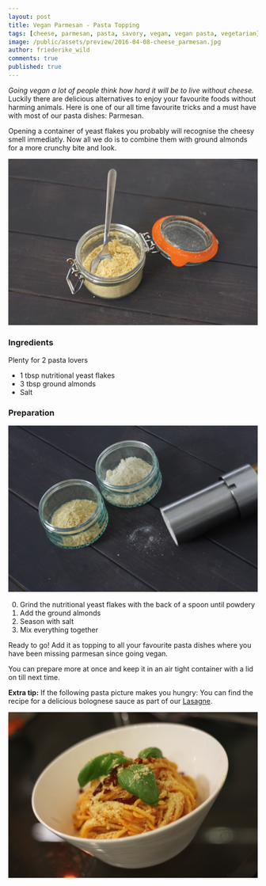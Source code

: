 ```yaml
---
layout: post
title: Vegan Parmesan - Pasta Topping  
tags: [cheese, parmesan, pasta, savory, vegan, vegan pasta, vegetarian]
image: /public/assets/preview/2016-04-08-cheese_parmesan.jpg
author: friederike_wild
comments: true
published: true
---
```



*Going vegan a lot of people think how hard it will be to live without cheese.* Luckily there are delicious alternatives to enjoy your favourite foods without harming animals. Here is one of our all time favourite tricks and a must have with most of our pasta dishes: Parmesan.

<!--more-->

Opening a container of yeast flakes you probably will recognise the cheesy smell immediatly. Now all we do is to combine them with ground almonds for a more crunchy bite and look.



![Vegan Parmesan](/public/assets/2016-04-08-cheese_parmesan.jpg "Vegan Parmesan")

### Ingredients

Plenty for 2 pasta lovers

* 1 tbsp nutritional yeast flakes
* 3 tbsp ground almonds
* Salt


### Preparation

![The ingredients](/public/assets/2016-04-08-cheese_parmesan_ingredients.jpg "The ingredients")

0. Grind the nutritional yeast flakes with the back of a spoon until powdery
0. Add the ground almonds
0. Season with salt
0. Mix everything together

Ready to go! Add it as topping to all your favourite pasta dishes where you have been missing parmesan since going vegan.

You can prepare more at once and keep it in an air tight container with a lid on till next time.

**Extra tip:** If the following pasta picture makes you hungry: You can find the recipe for a delicious bolognese sauce as part of our [Lasagne](http://veganised.co.uk/2016/02/24/lasagne-bolognese/).

![Vegan Parmesan on Pasta](/public/assets/2016-04-08-cheese_parmesan_pasta.jpg "Vegan Parmesan on Pasta")

